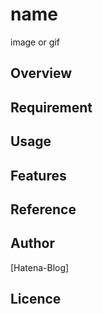 # name

image or gif

## Overview

## Requirement

## Usage

## Features

## Reference

## Author

[Hatena-Blog]

## Licence

